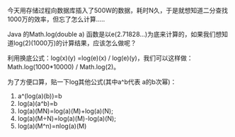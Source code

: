 今天用存储过程向数据库插入了500W的数据，耗时N久，于是就想知道二分查找1000万的效率，但忘了怎么计算.....

Java 的Math.log(double a) 函数是以e(2.71828...)为底来计算的，如果我们想知道log(2)(1000万)的计算结果，应该怎么做呢？

利用换底公式：log(x)(y) =log(e)(x) / log(e)(y)，我们可以这样做：Math.log(1000*10000) / Math.log(2)。

为了方便口算，贴一下log其他公式(其中a^b代表  a的b次幂)：

1. a^(log(a)(b))=b 
2. log(a)(a^b)=b
3. log(a)(MN)=log(a)(M)+log(a)(N); 
4. log(a)(M÷N)=log(a)(M)-log(a)(N); 
5. log(a)(M^n)=nlog(a)(M) 

